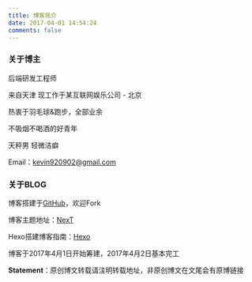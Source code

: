 ```yaml
---
title: 博客简介
date: 2017-04-01 14:54:24
comments: false
---
```

### 关于博主 ### 

后端研发工程师

来自天津 现工作于某互联网娱乐公司 - 北京  

热衷于羽毛球&跑步，全部业余 

不吸烟不喝酒的好青年 

天秤男 轻微洁癖  

Email：kevin920902@gmail.com

### 关于BLOG ###

博客搭建于[GitHub](https://github.com/EZLippi/EZLippi.github.io)，欢迎Fork 

博客主题地址：[NexT](http://theme-next.iissnan.com/) 

Hexo搭建博客指南：[Hexo](https://hexo.io/)

博客于2017年4月1日开始筹建，2017年4月2日基本完工 

**Statement**：原创博文转载请注明转载地址，非原创博文在文尾会有原博链接